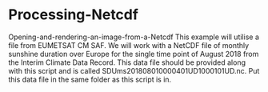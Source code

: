 # Processing-Netcdf
Opening-and-rendering-an-image-from-a-Netcdf
This example will utilise a file from EUMETSAT CM SAF. We will work with a NetCDF file of monthly sunshine duration over Europe for the single time point of August 2018 from the Interim Climate Data Record. 
This data file should be provided along with this script and is called SDUms201808010000401UD1000101UD.nc. Put this data file in the same folder as this script is in.
